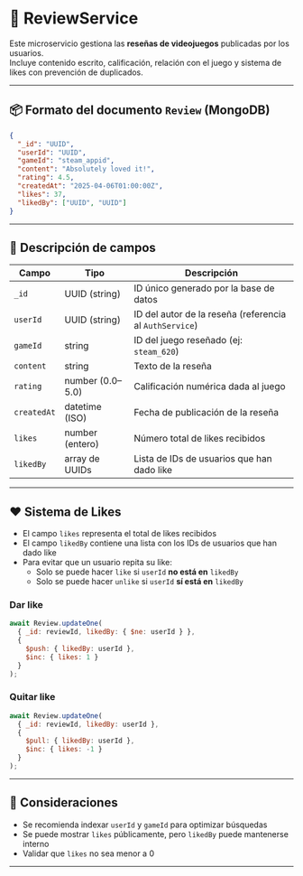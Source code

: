
# 📝 ReviewService

Este microservicio gestiona las **reseñas de videojuegos** publicadas por los usuarios.  
Incluye contenido escrito, calificación, relación con el juego y sistema de likes con prevención de duplicados.

---

## 📦 Formato del documento `Review` (MongoDB)

```json
{
  "_id": "UUID",
  "userId": "UUID",
  "gameId": "steam_appid",
  "content": "Absolutely loved it!",
  "rating": 4.5,
  "createdAt": "2025-04-06T01:00:00Z",
  "likes": 37,
  "likedBy": ["UUID", "UUID"]
}
```

---

## 📘 Descripción de campos

| Campo       | Tipo              | Descripción |
|-------------|-------------------|-------------|
| `_id`       | UUID (string)     | ID único generado por la base de datos |
| `userId`    | UUID (string)     | ID del autor de la reseña (referencia al `AuthService`) |
| `gameId`    | string            | ID del juego reseñado (ej: `steam_620`) |
| `content`   | string            | Texto de la reseña |
| `rating`    | number (0.0–5.0)  | Calificación numérica dada al juego |
| `createdAt` | datetime (ISO)    | Fecha de publicación de la reseña |
| `likes`     | number (entero)   | Número total de likes recibidos |
| `likedBy`   | array de UUIDs    | Lista de IDs de usuarios que han dado like |

---

## ❤️ Sistema de Likes

- El campo `likes` representa el total de likes recibidos
- El campo `likedBy` contiene una lista con los IDs de usuarios que han dado like
- Para evitar que un usuario repita su like:
  - Solo se puede hacer `like` si `userId` **no está en** `likedBy`
  - Solo se puede hacer `unlike` si `userId` **sí está en** `likedBy`

### Dar like

```js
await Review.updateOne(
  { _id: reviewId, likedBy: { $ne: userId } },
  {
    $push: { likedBy: userId },
    $inc: { likes: 1 }
  }
);
```

### Quitar like

```js
await Review.updateOne(
  { _id: reviewId, likedBy: userId },
  {
    $pull: { likedBy: userId },
    $inc: { likes: -1 }
  }
);
```

---

## 🔐 Consideraciones

- Se recomienda indexar `userId` y `gameId` para optimizar búsquedas
- Se puede mostrar `likes` públicamente, pero `likedBy` puede mantenerse interno
- Validar que `likes` no sea menor a 0

---

